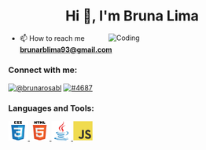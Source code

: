 
<h1 align="center">Hi 👋, I'm Bruna Lima</h1>
<img align="right" alt="Coding" width="300" src="https://i.pinimg.com/originals/b3/9b/16/b39b168a37a070bdc9d96eb125bd4e20.gif">

- 📫 How to reach me **brunarblima93@gmail.com**

<h3 align="left">Connect with me:</h3>
<p align="left">
<a href="https://instagram.com/brunarosabl" target="blank"><img align="center" src="https://raw.githubusercontent.com/rahuldkjain/github-profile-readme-generator/master/src/images/icons/Social/instagram.svg" alt="@brunarosabl" height="30" width="40" /></a>
<a href="https://discord.gg/#4687" target="blank"><img align="center" src="https://raw.githubusercontent.com/rahuldkjain/github-profile-readme-generator/master/src/images/icons/Social/discord.svg" alt="#4687" height="30" width="40" /></a>
</p>

<h3 align="left">Languages and Tools:</h3>
<a href="https://www.w3schools.com/css/" target="_blank" rel="noreferrer"> <img src="https://raw.githubusercontent.com/devicons/devicon/master/icons/css3/css3-original-wordmark.svg" alt="css3" width="40" height="40"/> </a> <a href="https://www.w3.org/html/" target="_blank" rel="noreferrer"> <img src="https://raw.githubusercontent.com/devicons/devicon/master/icons/html5/html5-original-wordmark.svg" alt="html5" width="40" height="40"/> </a> <a href="https://www.java.com" target="_blank" rel="noreferrer"> <img src="https://raw.githubusercontent.com/devicons/devicon/master/icons/java/java-original.svg" alt="java" width="40" height="40"/> </a> <a href="https://developer.mozilla.org/en-US/docs/Web/JavaScript" target="_blank" rel="noreferrer"> <img src="https://raw.githubusercontent.com/devicons/devicon/master/icons/javascript/javascript-original.svg" alt="javascript" width="40" height="40"/> </a> <a  height="40"/> </a> <a href="https://www.mysql.com/" target="_blank" rel="noreferrer">

